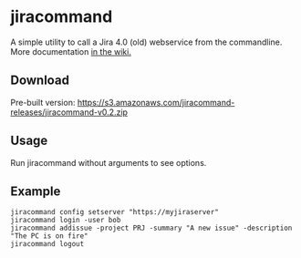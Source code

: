jiracommand
===========

A simple utility to call a Jira 4.0 (old) webservice from the commandline. More documentation [in the wiki.](//github.com/luggage66/jiracommand/wiki)

Download
--------

Pre-built version: https://s3.amazonaws.com/jiracommand-releases/jiracommand-v0.2.zip

Usage
-----

Run jiracommand without arguments to see options.

Example
-------

    jiracommand config setserver "https://myjiraserver"
    jiracommand login -user bob
    jiracommand addissue -project PRJ -summary "A new issue" -description "The PC is on fire"
    jiracommand logout
